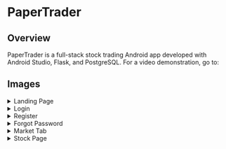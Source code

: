 # PaperTrader

## Overview

PaperTrader is a full-stack stock trading Android app developed with Android Studio, Flask, and PostgreSQL. For a video demonstration, go to:

## Images

<details>
  <summary>Landing Page</summary>
  <img src="images/mainscreen.png" name="Landing Page" width="200">
</details>
<details>
  <summary>Login</summary>
  <img src="images/signin.png" name="Login" width="200">
</details>
<details>
  <summary>Register</summary>
  <img src="images/register.png" name="Register" width="200">
</details>
<details>
  <summary>Forgot Password</summary>
  <img src="images/forgotpassword.png" name="Forgot Password" width="200">
</details>
<details>
  <summary>Market Tab</summary>
  <img src="images/market.png" name="Market Tab" width="200">
</details>
<details>
  <summary>Stock Page</summary>
  <img src="images/stockscreen.png" name="Stock Page" width="200">
</details>
